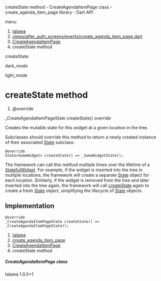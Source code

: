 




createState method - CreateAgendaItemPage class - create\_agenda\_item\_page library - Dart API







menu

1. [talawa](../../index.html)
2. [views/after\_auth\_screens/events/create\_agenda\_item\_page.dart](../../views_after_auth_screens_events_create_agenda_item_page/views_after_auth_screens_events_create_agenda_item_page-library.html)
3. [CreateAgendaItemPage](../../views_after_auth_screens_events_create_agenda_item_page/CreateAgendaItemPage-class.html)
4. createState method

createState


dark\_mode

light\_mode




# createState method


1. @override

\_CreateAgendaItemPageState
createState()
override

Creates the mutable state for this widget at a given location in the tree.

Subclasses should override this method to return a newly created
instance of their associated [State](https://api.flutter.dev/flutter/widgets/State-class.html) subclass:

```
@override
State<SomeWidget> createState() => _SomeWidgetState();

```

The framework can call this method multiple times over the lifetime of
a [StatefulWidget](https://api.flutter.dev/flutter/widgets/StatefulWidget-class.html). For example, if the widget is inserted into the tree
in multiple locations, the framework will create a separate [State](https://api.flutter.dev/flutter/widgets/State-class.html) object
for each location. Similarly, if the widget is removed from the tree and
later inserted into the tree again, the framework will call [createState](../../views_after_auth_screens_events_create_agenda_item_page/CreateAgendaItemPage/createState.html)
again to create a fresh [State](https://api.flutter.dev/flutter/widgets/State-class.html) object, simplifying the lifecycle of
[State](https://api.flutter.dev/flutter/widgets/State-class.html) objects.


## Implementation

```
@override
_CreateAgendaItemPageState createState() => _CreateAgendaItemPageState();
```

 


1. [talawa](../../index.html)
2. [create\_agenda\_item\_page](../../views_after_auth_screens_events_create_agenda_item_page/views_after_auth_screens_events_create_agenda_item_page-library.html)
3. [CreateAgendaItemPage](../../views_after_auth_screens_events_create_agenda_item_page/CreateAgendaItemPage-class.html)
4. createState method

##### CreateAgendaItemPage class





talawa
1.0.0+1






